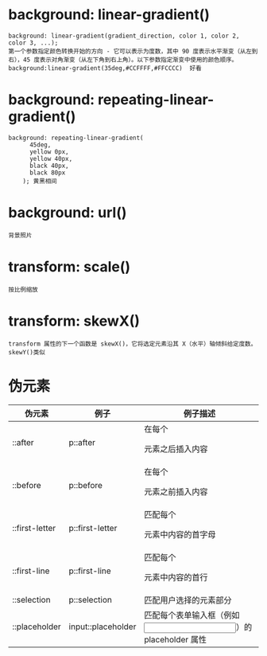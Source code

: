 #  background: linear-gradient()

```
background: linear-gradient(gradient_direction, color 1, color 2, color 3, ...);
第一个参数指定颜色转换开始的方向 - 它可以表示为度数，其中 90 度表示水平渐变（从左到右），45 度表示对角渐变（从左下角到右上角）。以下参数指定渐变中使用的颜色顺序。
background:linear-gradient(35deg,#CCFFFF,#FFCCCC)  好看
```

# background: repeating-linear-gradient()

```
background: repeating-linear-gradient(
      45deg,
      yellow 0px,
      yellow 40px,
      black 40px,
      black 80px
    ); 黄黑相间
```

# background: url()

```
背景照片
```

# transform: scale()

```
按比例缩放
```

# transform: skewX()

```
transform 属性的下一个函数是 skewX()，它将选定元素沿其 X（水平）轴倾斜给定度数。skewY()类似
```

# 伪元素

| 伪元素         | 例子               | 例子描述                                              |
| -------------- | ------------------ | ----------------------------------------------------- |
| ::after        | p::after           | 在每个 <p> 元素之后插入内容                           |
| ::before       | p::before          | 在每个 <p> 元素之前插入内容                           |
| ::first-letter | p::first-letter    | 匹配每个 <p> 元素中内容的首字母                       |
| ::first-line   | p::first-line      | 匹配每个 <p> 元素中内容的首行                         |
| ::selection    | p::selection       | 匹配用户选择的元素部分                                |
| ::placeholder  | input::placeholder | 匹配每个表单输入框（例如 <input>）的 placeholder 属性 |